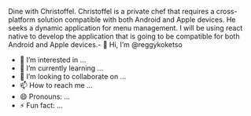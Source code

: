 Dine with Christoffel. Christoffel is a private chef that requires a cross-platform solution compatible with both Android and Apple devices. He seeks a dynamic application for menu management. I will be using react native to develop the application that is going to be compatible for both Android and Apple devices.- 👋 Hi, I’m @reggykoketso
- 👀 I’m interested in ...
- 🌱 I’m currently learning ...
- 💞️ I’m looking to collaborate on ...
- 📫 How to reach me ...
- 😄 Pronouns: ...
- ⚡ Fun fact: ...

<!---
reggykoketso/reggykoketso is a ✨ special ✨ repository because its `README.md` (this file) appears on your GitHub profile.
You can click the Preview link to take a look at your changes.
--->
